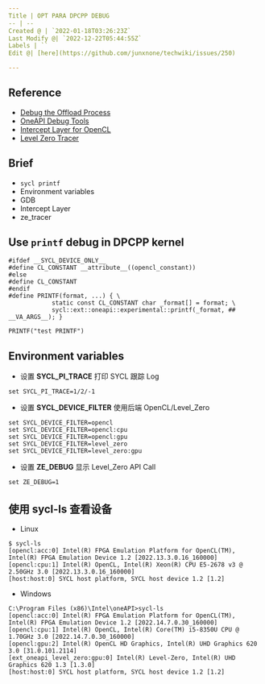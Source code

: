 ```yaml
---
Title | OPT PARA DPCPP DEBUG
-- | --
Created @ | `2022-01-18T03:26:23Z`
Last Modify @| `2022-12-22T05:44:55Z`
Labels | ``
Edit @| [here](https://github.com/junxnone/techwiki/issues/250)

---
```

## Reference

- [Debug the Offload Process](https://www.intel.com/content/www/us/en/develop/documentation/oneapi-programming-guide/top/software-development-process/debugging-the-dpc-and-openmp-offload-process/debug-the-offload-process.html)
- [OneAPI Debug Tools](https://www.intel.com/content/www/us/en/develop/documentation/oneapi-programming-guide/top/software-development-process/debugging-the-dpc-and-openmp-offload-process/oneapi-debug-tools.html)
- [Intercept Layer for OpenCL](https://github.com/intel/opencl-intercept-layer)
- [Level Zero Tracer](https://github.com/intel/pti-gpu/tree/master/tools/ze_tracer)

## Brief
- `sycl printf`
- Environment variables
- GDB
- Intercept Layer
- ze_tracer


## Use `printf` debug in DPCPP kernel

```
#ifdef __SYCL_DEVICE_ONLY__
#define CL_CONSTANT __attribute__((opencl_constant))
#else
#define CL_CONSTANT
#endif
#define PRINTF(format, ...) { \
            static const CL_CONSTANT char _format[] = format; \
            sycl::ext::oneapi::experimental::printf(_format, ## __VA_ARGS__); }
````

```
PRINTF("test PRINTF")
```

## Environment variables

- 设置 **SYCL_PI_TRACE** 打印 SYCL 跟踪 Log
```
set SYCL_PI_TRACE=1/2/-1
```
- 设置 **SYCL_DEVICE_FILTER** 使用后端 OpenCL/Level_Zero
```
set SYCL_DEVICE_FILTER=opencl
set SYCL_DEVICE_FILTER=opencl:cpu
set SYCL_DEVICE_FILTER=opencl:gpu
set SYCL_DEVICE_FILTER=level_zero
set SYCL_DEVICE_FILTER=level_zero:gpu
```
- 设置 **ZE_DEBUG** 显示 Level_Zero API Call
```
set ZE_DEBUG=1
```

## 使用 sycl-ls 查看设备


- Linux

```
$ sycl-ls
[opencl:acc:0] Intel(R) FPGA Emulation Platform for OpenCL(TM), Intel(R) FPGA Emulation Device 1.2 [2022.13.3.0.16_160000]
[opencl:cpu:1] Intel(R) OpenCL, Intel(R) Xeon(R) CPU E5-2678 v3 @ 2.50GHz 3.0 [2022.13.3.0.16_160000]
[host:host:0] SYCL host platform, SYCL host device 1.2 [1.2]
```

- Windows

```
C:\Program Files (x86)\Intel\oneAPI>sycl-ls 
[opencl:acc:0] Intel(R) FPGA Emulation Platform for OpenCL(TM), Intel(R) FPGA Emulation Device 1.2 [2022.14.7.0.30_160000]
[opencl:cpu:1] Intel(R) OpenCL, Intel(R) Core(TM) i5-8350U CPU @ 1.70GHz 3.0 [2022.14.7.0.30_160000]
[opencl:gpu:2] Intel(R) OpenCL HD Graphics, Intel(R) UHD Graphics 620 3.0 [31.0.101.2114]
[ext_oneapi_level_zero:gpu:0] Intel(R) Level-Zero, Intel(R) UHD Graphics 620 1.3 [1.3.0]
[host:host:0] SYCL host platform, SYCL host device 1.2 [1.2]
```
